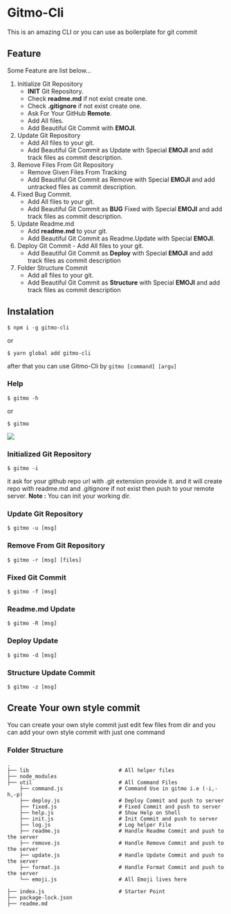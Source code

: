 # Gitmo-Cli

This is an amazing CLI or you can use as boilerplate for git commit

## Feature

Some Feature are list below...

1. Initialize Git Repository
   - **INIT** Git Repository.
   - Check **readme.md** if not exist create one.
   - Check **.gitignore** if not exist create one.
   - Ask For Your GitHub **Remote**.
   - Add All files.
   - Add Beautiful Git Commit with **EMOJI**.
2. Update Git Repository
   - Add All files to your git.
   - Add Beautiful Git Commit as Update with Special **EMOJI** and add track files as commit description.
3. Remove Files From Git Repository
   - Remove Given Files From Tracking
   - Add Beautiful Git Commit as Remove with Special **EMOJI** and add untracked files as commit description.
4. Fixed Bug Commit.
   - Add All files to your git.
   - Add Beautiful Git Commit as **BUG** Fixed with Special **EMOJI** and add track files as commit description.
5. Update Readme.md
   - Add **readme.md** to your git.
   - Add Beautiful Git Commit as Readme.Update with Special **EMOJI**.
6. Deploy Git Commit - Add All files to your git.
   - Add Beautiful Git Commit as **Deploy** with Special **EMOJI** and add track files as commit description
7. Folder Structure Commit
   - Add all files to your git.
   - Add Beautiful Git Commit as **Structure** with Special **EMOJI** and add track files as commit description

## Instalation

```
$ npm i -g gitmo-cli
```

or

```
$ yarn global add gitmo-cli
```

after that you can use Gitmo-Cli by `gitmo [command] [argu]`

### Help

```
$ gitmo -h
```

or

```
$ gitmo
```

![](https://i.imgur.com/mZmPWhO.png)

### Initialized Git Repository

```
$ gitmo -i
```

it ask for your github repo url with .git extension provide it. and it will create repo with readme.md and .gitignore if not exist then push to your remote server.
**Note :** You can init your working dir.

### Update Git Repository

```
$ gitmo -u [msg]
```

### Remove From Git Repository

```
$ gitmo -r [msg] [files]
```

### Fixed Git Commit

```
$ gitmo -f [msg]
```

### Readme.md Update

```
$ gitmo -R [msg]
```

### Deploy Update

```
$ gitmo -d [msg]
```

### Structure Update Commit

```
$ gitmo -z [msg]
```

## Create Your own style commit

You can create your own style commit just edit few files from dir and you can add your own style commit with just one command

### Folder Structure

    .
    ├── lib                             # All helper files
    ├── node_modules
    ├── util                            # All Command Files
        ├── command.js                  # Command Use in gitmo i.e (-i,-h,-p)
        ├── deploy.js                   # Deploy Commit and push to server
        ├── fixed.js                    # Fixed Commit and push to server
        ├── help.js                     # Show Help on Shell
        ├── init.js                     # Init Commit and push to server
        ├── log.js                      # Log helper File
        ├── readme.js                   # Handle Readme Commit and push to the server
        ├── remove.js                   # Handle Remove Commit and push to the server
        ├── update.js                   # Handle Update Commit and push to the server
        ├── format.js                   # Handle Format Commit and push to the server
        └── emoji.js                    # All Emoji lives here

    ├── index.js                        # Starter Point
    ├── package-lock.json
    ├── readme.md
